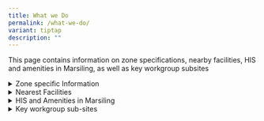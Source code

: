 ```yaml
---
title: What we Do
permalink: /what-we-do/
variant: tiptap
description: ""
---
```

<p>This page contains information on zone specifications, nearby facilities,
HIS and amenities in Marsiling, as well as key workgroup subsites</p>
<p></p>
<div data-type="detailGroup" class="isomer-accordion-group isomer-accordion isomer-accordion-white">
<details class="isomer-details">
<summary>Zone specific Information</summary>
<div data-type="detailsContent" class="isomer-details-content">
<p></p>
</div>
</details>
<details class="isomer-details">
<summary>Nearest Facilities</summary>
<div data-type="detailsContent" class="isomer-details-content">
<p></p>
</div>
</details>
<details class="isomer-details">
<summary>HIS and Amenities in Marsiling</summary>
<div data-type="detailsContent" class="isomer-details-content">
<p></p>
</div>
</details>
<details class="isomer-details">
<summary>Key workgroup sub-sites</summary>
<div data-type="detailsContent" class="isomer-details-content">
<p></p>
</div>
</details>
</div>
<p></p>